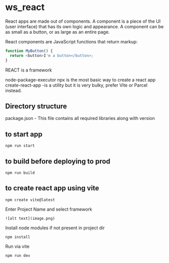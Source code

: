 # ws_react

React apps are made out of components. A component is a piece of the UI (user interface) that has its own logic and appearance. A component can be as small as a button, or as large as an entire page.

React components are JavaScript functions that return markup:

```javascript
function MyButton() {
  return <button>I'm a button</button>;
}
```

REACT is a framework

node-package-executor npx is the most basic way to create a react app
create-react-app -is a utility but it is very bulky, prefer Vite or Parcel instead.

## Directory structure

package.json - This file contains all required libraries along with version
<br>

## to start app

```shell
npm run start
```

## to build before deploying to prod

```shell
npm run build
```

## to create react app using vite

```shell
npm create vite@latest
```

Enter Project Name and select framework

```Vite Input
![alt text](image.png)
```

Install node modules if not present in project dir

```shell
npm install
```

Run via vite

```shell
npm run dev
```
